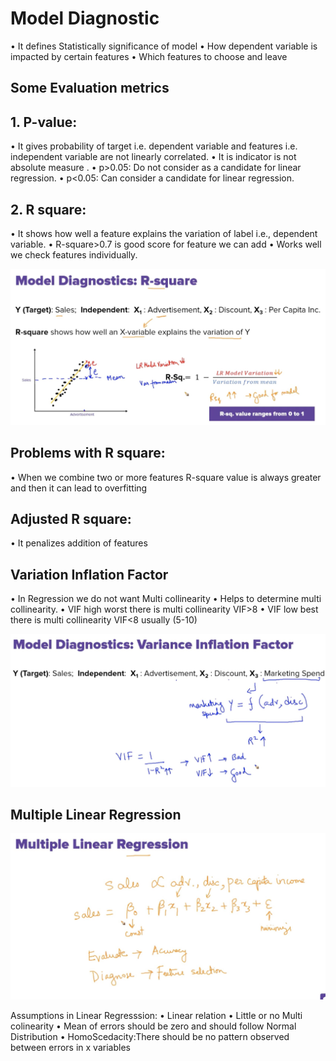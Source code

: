 # Model Diagnostic

•	It defines Statistically significance of model 
•	How dependent variable is impacted by certain features
•	Which features to choose and leave

## Some Evaluation metrics
## 1.	P-value: 

•	It gives probability of target i.e. dependent variable and features i.e. independent variable are not linearly correlated.
•	It is indicator is not absolute measure .
•	p>0.05: Do not consider as a candidate for linear regression.
•	p<0.05: Can consider a candidate for linear regression.   

## 2.	R square:
•	It shows how well a feature explains the variation of label i.e., dependent variable.
•	R-square>0.7 is good score for feature we can add 
•	Works well we check features individually.
   
 
![](../Images/R_square.jpg)
## Problems with R square: 
•	When we combine two or more features R-square value is always greater and then it can lead to overfitting

## Adjusted R square: 
•	It penalizes addition of features

## Variation Inflation Factor
•	In Regression we do not want Multi collinearity
•	Helps to determine multi collinearity.
•	VIF high worst there is multi collinearity VIF>8
•	VIF low best there is multi collinearity VIF<8 usually (5-10) 

![](../Images/VIF.jpg)




## Multiple Linear Regression

![](../Images/Multi_linear_reg.jpg)


 

Assumptions in Linear Regresssion:
•	Linear relation
•	Little or no Multi colinearity
•	Mean of errors should be zero and should follow Normal Distribution
•	HomoScedacity:There should be no pattern observed between errors in x variables

 
 
 
 

